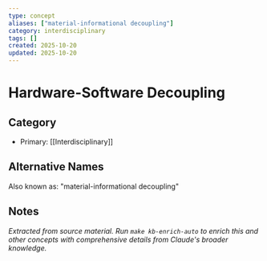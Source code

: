 ```yaml
---
type: concept
aliases: ["material-informational decoupling"]
category: interdisciplinary
tags: []
created: 2025-10-20
updated: 2025-10-20
---
```


# Hardware-Software Decoupling

## Category

- Primary: [[Interdisciplinary]]

## Alternative Names

Also known as: "material-informational decoupling"

## Notes

*Extracted from source material. Run `make kb-enrich-auto` to enrich this and other concepts with comprehensive details from Claude's broader knowledge.*
